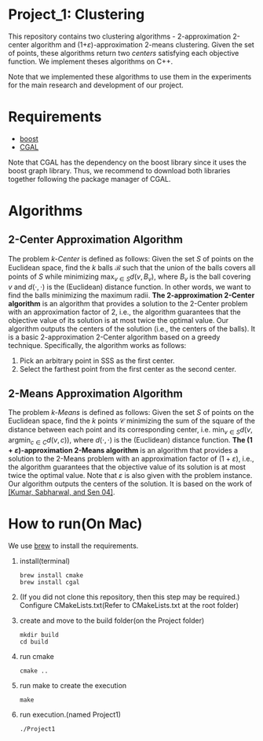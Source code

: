 
# Project_1: Clustering
This repository contains two clustering algorithms - 2-approximation 2-center algorithm and (1+$\varepsilon$)-approximation 2-means clustering. Given the set of points, these algorithms return two _centers_ satisfying each objective function. We implement theses algorithms on C++.

Note that we implemented these algorithms to use them in the experiments for the main research and development of our project.

# Requirements
- [boost](https://www.boost.org/)
- [CGAL](https://www.cgal.org/)

Note that CGAL has the dependency on the boost library since it uses the boost graph library. Thus, we recommend to download both libraries together following the package manager of CGAL.

# Algorithms
## 2-Center Approximation Algorithm
The problem _$k$-Center_ is defined as follows: Given the set $S$ of points on the Euclidean space, find the $k$ balls $\mathcal B$ such that the union of the balls covers all points of $S$ while minimizing $\text{max}_{v\in S}d(v, B_v)$, where $B_v$ is the ball covering $v$ and $d(\cdot, \cdot)$ is the (Euclidean) distance function. In other words, we want to find the balls minimizing the maximum radii.
__The 2-approximation 2-Center algorithm__ is an algorithm that provides a solution to the 2-Center problem with an approximation factor of 2, i.e., the algorithm guarantees that the objective value of its solution is at most twice the optimal value.
Our algorithm outputs the centers of the solution (i.e., the centers of the balls). It is a basic 2-approximation 2-Center algorithm based on a greedy technique. Specifically, the algorithm works as follows:
1.  Pick an arbitrary point in SSS as the first center.
2.  Select the farthest point from the first center as the second center.

## 2-Means Approximation Algorithm
The problem _$k$-Means_ is defined as follows: Given the set $S$ of points on the Euclidean space, find the $k$ points $\mathcal C$ minimizing the sum of the square of the distance between each point and its corresponding center, i.e. $\text{min}_{v\in S}d(v, \text{argmin}_{c\in C}d(v,c))$, where $d(\cdot, \cdot)$ is the (Euclidean) distance function.
__The $(1+\varepsilon)$-approximation 2-Means algorithm__ is an algorithm that provides a solution to the 2-Means problem with an approximation factor of $(1+\varepsilon)$, i.e., the algorithm guarantees that the objective value of its solution is at most twice the optimal value. Note that $\varepsilon$ is also given with the problem instance.
Our algorithm outputs the centers of the solution. It is based on the work of [[Kumar, Sabharwal, and Sen 04]](https://ieeexplore.ieee.org/abstract/document/1366265).



# How to run(On Mac)
We use [brew](https://brew.sh/) to install the requirements.
1. install(terminal)
    ```
   brew install cmake
   brew install cgal
   ```
   
2. (If you did not clone this repository, then this step may be required.) Configure CMakeLists.txt(Refer to CMakeLists.txt at the root folder)

4. create and move to the build folder(on the Project folder)
   ```
   mkdir build
   cd build
   ```
5. run cmake
   ```
   cmake ..
   ```
6. run make to create the execution
   ```
   make
   ```
   
7. run execution.(named Project1)
   ```
   ./Project1
   ```
   
